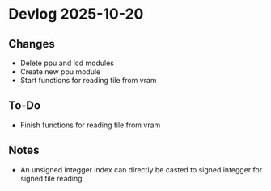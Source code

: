 # Devlog 2025-10-20
## Changes
- Delete ppu and lcd modules
- Create new ppu module
- Start functions for reading tile from vram
## To-Do
- Finish functions for reading tile from vram
## Notes
- An unsigned integger index can directly be casted to signed integger for signed tile reading.
